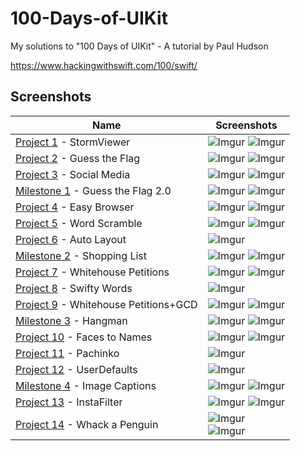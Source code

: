 # 100-Days-of-UIKit
 
My solutions to "100 Days of UIKit" - A tutorial by Paul Hudson

https://www.hackingwithswift.com/100/swift/

## Screenshots

|Name|Screenshots|
|--|--|
|[Project 1](01%20-%20Storm%20Viewer) - StormViewer|![Imgur](01%20-%20Storm%20Viewer/Screenshots/Storm1.png)   ![Imgur](01%20-%20Storm%20Viewer/Screenshots/Storm2.png)|
|[Project 2](02%20-%20Guess%20the%20Flag) - Guess the Flag|![Imgur](02%20-%20Guess%20the%20Flag/Screenshots/Flag1.png)   ![Imgur](02%20-%20Guess%20the%20Flag/Screenshots/Flag2.png)|
|[Project 3](03%20-%20Social%20Media) - Social Media|![Imgur](03%20-%20Social%20Media/Screenshots/Social1.png)   ![Imgur](03%20-%20Social%20Media/Screenshots/Social2.png) |
|[Milestone 1](04%20-%20Milestone%201) - Guess the Flag 2.0|![Imgur](04%20-%20Milestone%201/Screenshots/Milestone1.png)   ![Imgur](04%20-%20Milestone%201/Screenshots/Milestone2.png) |
|[Project 4](05%20-%20Easy%20Browser) - Easy Browser|![Imgur](05%20-%20Easy%20Browser/Screenshots/Browser1.png)   ![Imgur](05%20-%20Easy%20Browser/Screenshots/Browser2.png) |
|[Project 5](06%20-%20Word%20Scramble) - Word Scramble|![Imgur](06%20-%20Word%20Scramble/Screenshots/Word1.png)   ![Imgur](06%20-%20Word%20Scramble/Screenshots/Word2.png)|
|[Project 6](07%20-%20Auto%20Layout) - Auto Layout |![Imgur](07%20-%20Auto%20Layout/Screenshots/Project6.png)|
|[Milestone 2](08%20-%20Milestone%202) - Shopping List |![Imgur](08%20-%20Milestone%202/Screenshots/Milestone1.png)   ![Imgur](08%20-%20Milestone%202/Screenshots/Milestone2.png)|
|[Project 7](09%20-%20Whitehouse%20Petitions) - Whitehouse Petitions|![Imgur](09%20-%20Whitehouse%20Petitions/Screenshots/Whitehouse1.png)   ![Imgur](09%20-%20Whitehouse%20Petitions/Screenshots/Whitehouse2.png)|
|[Project 8](10%20-%20Swifty%20Words) - Swifty Words|![Imgur](10%20-%20Swifty%20Words/Screenshots/SwiftyWords.png)|
|[Project 9](11%20-%20Whitehouse%2BGCD) - Whitehouse Petitions+GCD |![Imgur](11%20-%20Whitehouse%2BGCD/Screenshots/Whitehouse1.png)   ![Imgur](11%20-%20Whitehouse%2BGCD/Screenshots/Whitehouse2.png)|
|[Milestone 3](12%20-%20Milestone%203) - Hangman |![Imgur](12%20-%20Milestone%203/Screenshots/Hangman1.png)   ![Imgur](12%20-%20Milestone%203/Screenshots/Hangman2.png)|
|[Project 10](13%20-%20Names%20to%20Faces) - Faces to Names |![Imgur](13%20-%20Names%20to%20Faces/Screenshots/Names1.png)   ![Imgur](13%20-%20Names%20to%20Faces/Screenshots/Names2.png)|
|[Project 11](14%20-%20Pachinko) - Pachinko |![Imgur](14%20-%20Pachinko/Screenshots/Pachinko.png)|
|[Project 12](15%20-%20UserDefaults) - UserDefaults |![Imgur](15%20-%20UserDefaults/Screenshots/Names.png)|
|[Milestone 4](16%20-%20Milestone%2010-12) - Image Captions |![Imgur](16%20-%20Milestone%2010-12/Screenshots/Milestone_1.png)   ![Imgur](16%20-%20Milestone%2010-12/Screenshots/Milestone_2.png)|
|[Project 13](17%20-%20Instafilter) - InstaFilter |![Imgur](17%20-%20Instafilter/Screenshots/InstaFilter1.png)   ![Imgur](17%20-%20Instafilter/Screenshots/InstaFilter2.png)|
|[Project 14](https://github.com/samrshi/100-Days-of-UIKit/tree/main/18%20-%20Whack%20a%20Penguin) - Whack a Penguin |![Imgur](https://i.imgur.com/mnMzwMym.png)</br>![Imgur](https://i.imgur.com/CeTGaONm.png)|

